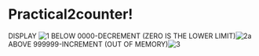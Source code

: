 # Practical2counter!
DISPLAY ![1](https://github.com/nancydharsini/Practical2counter/assets/160044732/3872ad06-4d27-40ef-9f83-d62e843057db)
 BELOW 0000-DECREMENT (ZERO IS THE LOWER LIMIT)![2a](https://github.com/nancydharsini/Practical2counter/assets/160044732/184dd0ff-2521-4c42-af1c-df86c57c129a)
 ABOVE 999999-INCREMENT (OUT OF MEMORY)![3](https://github.com/nancydharsini/Practical2counter/assets/160044732/a496de11-5ddd-41ab-90d3-1e9906d506a6)
